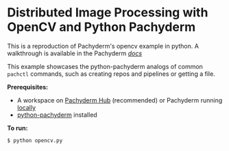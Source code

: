 # Distributed Image Processing with OpenCV and Python Pachyderm

This is a reproduction of Pachyderm's opencv example in python. A walkthrough is available in the Pachyderm *[docs](https://docs.pachyderm.io/en/latest/getting_started/beginner_tutorial.html)*

This example showcases the python-pachyderm analogs of common `pachctl` commands, such as creating repos and pipelines or getting a file.

**Prerequisites:**
- A workspace on [Pachyderm Hub](https://docs.pachyderm.com/latest/hub/hub_getting_started/) (recommended) or Pachyderm running [locally](https://docs.pachyderm.com/latest/getting_started/local_installation/)
- [python-pachyderm](https://pypi.org/project/python-pachyderm/) installed

**To run:**
```shell
$ python opencv.py
```